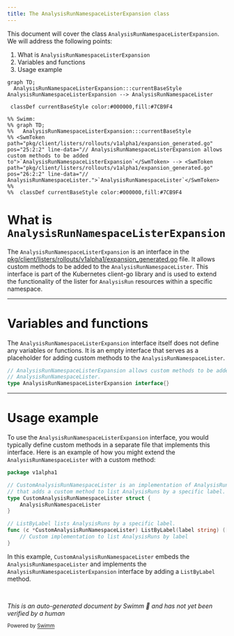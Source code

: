 ```yaml
---
title: The AnalysisRunNamespaceListerExpansion class
---
```

This document will cover the class <SwmToken path="pkg/client/listers/rollouts/v1alpha1/expansion_generated.go" pos="25:2:2" line-data="// AnalysisRunNamespaceListerExpansion allows custom methods to be added to">`AnalysisRunNamespaceListerExpansion`</SwmToken>. We will address the following points:

1. What is <SwmToken path="pkg/client/listers/rollouts/v1alpha1/expansion_generated.go" pos="25:2:2" line-data="// AnalysisRunNamespaceListerExpansion allows custom methods to be added to">`AnalysisRunNamespaceListerExpansion`</SwmToken>
2. Variables and functions
3. Usage example

```mermaid
graph TD;
  AnalysisRunNamespaceListerExpansion:::currentBaseStyle
AnalysisRunNamespaceListerExpansion --> AnalysisRunNamespaceLister

 classDef currentBaseStyle color:#000000,fill:#7CB9F4

%% Swimm:
%% graph TD;
%%   AnalysisRunNamespaceListerExpansion:::currentBaseStyle
%% <SwmToken path="pkg/client/listers/rollouts/v1alpha1/expansion_generated.go" pos="25:2:2" line-data="// AnalysisRunNamespaceListerExpansion allows custom methods to be added to">`AnalysisRunNamespaceListerExpansion`</SwmToken> --> <SwmToken path="pkg/client/listers/rollouts/v1alpha1/expansion_generated.go" pos="26:2:2" line-data="// AnalysisRunNamespaceLister.">`AnalysisRunNamespaceLister`</SwmToken>
%% 
%%  classDef currentBaseStyle color:#000000,fill:#7CB9F4
```

# What is <SwmToken path="pkg/client/listers/rollouts/v1alpha1/expansion_generated.go" pos="25:2:2" line-data="// AnalysisRunNamespaceListerExpansion allows custom methods to be added to">`AnalysisRunNamespaceListerExpansion`</SwmToken>

The <SwmToken path="pkg/client/listers/rollouts/v1alpha1/expansion_generated.go" pos="25:2:2" line-data="// AnalysisRunNamespaceListerExpansion allows custom methods to be added to">`AnalysisRunNamespaceListerExpansion`</SwmToken> is an interface in the <SwmPath>[pkg/client/listers/rollouts/v1alpha1/expansion_generated.go](pkg/client/listers/rollouts/v1alpha1/expansion_generated.go)</SwmPath> file. It allows custom methods to be added to the <SwmToken path="pkg/client/listers/rollouts/v1alpha1/expansion_generated.go" pos="26:2:2" line-data="// AnalysisRunNamespaceLister.">`AnalysisRunNamespaceLister`</SwmToken>. This interface is part of the Kubernetes client-go library and is used to extend the functionality of the lister for <SwmToken path="pkg/apis/rollouts/v1alpha1/analysis_types.go" pos="367:2:2" line-data="type AnalysisRun struct {">`AnalysisRun`</SwmToken> resources within a specific namespace.

<SwmSnippet path="/pkg/client/listers/rollouts/v1alpha1/expansion_generated.go" line="25">

---

# Variables and functions

The <SwmToken path="pkg/client/listers/rollouts/v1alpha1/expansion_generated.go" pos="25:2:2" line-data="// AnalysisRunNamespaceListerExpansion allows custom methods to be added to">`AnalysisRunNamespaceListerExpansion`</SwmToken> interface itself does not define any variables or functions. It is an empty interface that serves as a placeholder for adding custom methods to the <SwmToken path="pkg/client/listers/rollouts/v1alpha1/expansion_generated.go" pos="26:2:2" line-data="// AnalysisRunNamespaceLister.">`AnalysisRunNamespaceLister`</SwmToken>.

```go
// AnalysisRunNamespaceListerExpansion allows custom methods to be added to
// AnalysisRunNamespaceLister.
type AnalysisRunNamespaceListerExpansion interface{}
```

---

</SwmSnippet>

# Usage example

To use the <SwmToken path="pkg/client/listers/rollouts/v1alpha1/expansion_generated.go" pos="25:2:2" line-data="// AnalysisRunNamespaceListerExpansion allows custom methods to be added to">`AnalysisRunNamespaceListerExpansion`</SwmToken> interface, you would typically define custom methods in a separate file that implements this interface. Here is an example of how you might extend the <SwmToken path="pkg/client/listers/rollouts/v1alpha1/expansion_generated.go" pos="26:2:2" line-data="// AnalysisRunNamespaceLister.">`AnalysisRunNamespaceLister`</SwmToken> with a custom method:

```go
package v1alpha1

// CustomAnalysisRunNamespaceLister is an implementation of AnalysisRunNamespaceListerExpansion
// that adds a custom method to list AnalysisRuns by a specific label.
type CustomAnalysisRunNamespaceLister struct {
	AnalysisRunNamespaceLister
}

// ListByLabel lists AnalysisRuns by a specific label.
func (c *CustomAnalysisRunNamespaceLister) ListByLabel(label string) ([]*v1alpha1.AnalysisRun, error) {
	// Custom implementation to list AnalysisRuns by label
}
```

In this example, `CustomAnalysisRunNamespaceLister` embeds the <SwmToken path="pkg/client/listers/rollouts/v1alpha1/expansion_generated.go" pos="26:2:2" line-data="// AnalysisRunNamespaceLister.">`AnalysisRunNamespaceLister`</SwmToken> and implements the <SwmToken path="pkg/client/listers/rollouts/v1alpha1/expansion_generated.go" pos="25:2:2" line-data="// AnalysisRunNamespaceListerExpansion allows custom methods to be added to">`AnalysisRunNamespaceListerExpansion`</SwmToken> interface by adding a `ListByLabel` method.

&nbsp;

*This is an auto-generated document by Swimm 🌊 and has not yet been verified by a human*

<SwmMeta version="3.0.0" repo-id="Z2l0aHViJTNBJTNBaW50dWl0LWFyZ28tcm9sbG91dHMtZGVtbyUzQSUzQVN3aW1tLURlbW8=" repo-name="intuit-argo-rollouts-demo"><sup>Powered by [Swimm](/)</sup></SwmMeta>
